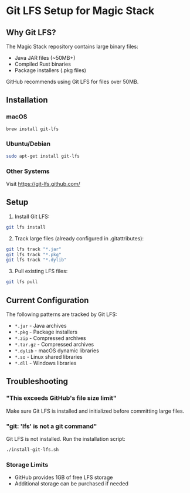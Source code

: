 # Git LFS Setup for Magic Stack

## Why Git LFS?

The Magic Stack repository contains large binary files:
- Java JAR files (~50MB+)
- Compiled Rust binaries
- Package installers (.pkg files)

GitHub recommends using Git LFS for files over 50MB.

## Installation

### macOS
```bash
brew install git-lfs
```

### Ubuntu/Debian
```bash
sudo apt-get install git-lfs
```

### Other Systems
Visit https://git-lfs.github.com/

## Setup

1. Install Git LFS:
```bash
git lfs install
```

2. Track large files (already configured in .gitattributes):
```bash
git lfs track "*.jar"
git lfs track "*.pkg"
git lfs track "*.dylib"
```

3. Pull existing LFS files:
```bash
git lfs pull
```

## Current Configuration

The following patterns are tracked by Git LFS:
- `*.jar` - Java archives
- `*.pkg` - Package installers
- `*.zip` - Compressed archives
- `*.tar.gz` - Compressed archives
- `*.dylib` - macOS dynamic libraries
- `*.so` - Linux shared libraries
- `*.dll` - Windows libraries

## Troubleshooting

### "This exceeds GitHub's file size limit"
Make sure Git LFS is installed and initialized before committing large files.

### "git: 'lfs' is not a git command"
Git LFS is not installed. Run the installation script:
```bash
./install-git-lfs.sh
```

### Storage Limits
- GitHub provides 1GB of free LFS storage
- Additional storage can be purchased if needed